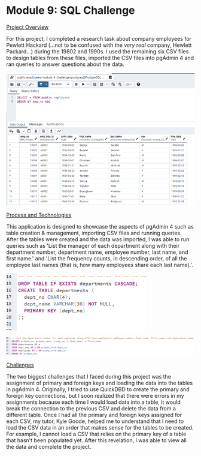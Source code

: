 # Module 9: SQL Challenge

<ins>Project Overview</ins> 

For this project, I completed a research task about company employees for Pewlett Hackard (...not to be confused with the *very real* company, Hewlett Packard...) during the 19802 and 1990s. I used the remaining six CSV files to design tables from these files, imported the CSV files into pgAdmin 4 and ran queries to answer questions about the data.

![Employees Table Query & Example Rows](Images/Image_1.png)

<ins>Process and Technologies</ins>

This application is designed to showcase the aspects of pgAdmin 4 such as table creation & management, importing CSV files and running queries. After the tables were created and the data was imported, I was able to run queries such as 'List the manager of each department along with their department number, department name, employee number, last name, and first name.' and 'List the frequency counts, in descending order, of all the employee last names (that is, how many employees share each last name).'. 

![Department Table Schema](Images/Image_2.png)

![Query Example](Images/Image_3.png)

<ins>Challenges<ins>

The two biggest challenges that I faced during this project was the assignment of primary and foreign keys and loading the data into the tables in pgAdmin 4. Originally, I tried to use QuickDBD to create the primary and foreign key connections, but I soon realized that there were errors in my assignments because each time I would load data into a table, it would break the connection to the previous CSV and delete the data from a different table. Once I had all the primary and foreign keys assigned for each CSV, my tutor, Kyle Goode, helped me to understand that I need to load the CSV data in an order that makes sense for the tables to be created. For example, I cannot load a CSV that relies on the primary key of a table that hasn't been populated yet. After this revelation, I was able to view all the data and complete the project.
